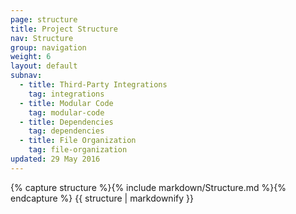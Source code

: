 ```yaml
---
page: structure
title: Project Structure
nav: Structure
group: navigation
weight: 6
layout: default
subnav:
  - title: Third-Party Integrations
    tag: integrations
  - title: Modular Code
    tag: modular-code
  - title: Dependencies
    tag: dependencies
  - title: File Organization
    tag: file-organization
updated: 29 May 2016
---
```


<div class="docs-section">
		{% capture structure %}{% include markdown/Structure.md %}{% endcapture %}
		{{ structure | markdownify }}
</div>
